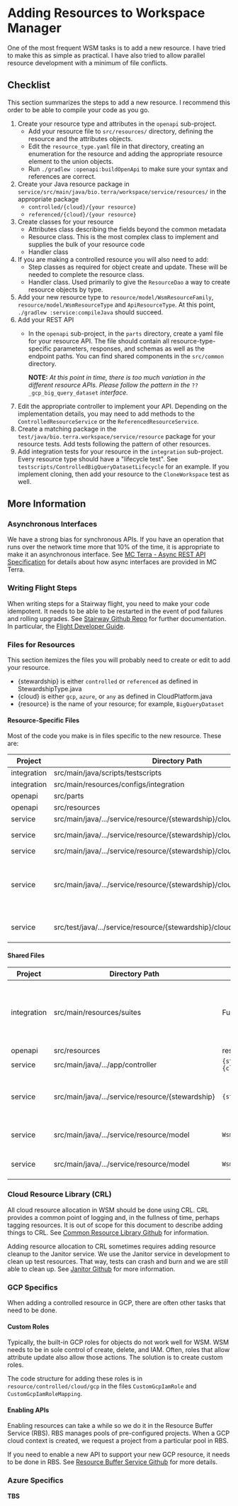 # Adding Resources to Workspace Manager

One of the most frequent WSM tasks is to add a new resource. I have tried to make this as
simple as practical. I have also tried to allow parallel resource development with a
minimum of file conflicts.

## Checklist

This section summarizes the steps to add a new resource. I recommend this order to be able
to compile your code as you go.

1. Create your resource type and attributes in the `openapi` sub-project.
   - Add your resource file to `src/resources/` directory, defining the resource and the
     attributes objects.
   - Edit the `resource_type.yaml` file in that directory, creating an enumeration for the
     resource and adding the appropriate resource element to the union objects.
   - Run `./gradlew :openapi:buildOpenApi` to make sure your syntax and references are correct.
2. Create your Java resource package in `service/src/main/java/bio.terra/workspace/service/resources/`
      in the appropriate package
    - `controlled/{cloud}/{your resource}`
    - `referenced/{cloud}/{your resource}`
3. Create classes for your resource
   - Attributes class describing the fields beyond the common metadata
   - Resource class. This is the most complex class to implement and supplies the bulk of
     your resource code
   - Handler class
4. If you are making a controlled resource you will also need to add:
   - Step classes as required for object create and update. These will be needed to
     complete the resource class.
   - Handler class. Used primarily to give the `ResourceDao` a way to create resource
     objects by type.
5. Add your new resource type to `resource/model/WsmResourceFamily`,
   `resource/model/WsmResourceType` and `ApiResourceType`. At this point,
   `./gradlew :service:compileJava` should succeed.
6. Add your REST API
   - In the `openapi` sub-project, in the `parts` directory, create a yaml file for your
     resource API. The file should contain all resource-type-specific parameters,
     responses, and schemas as well as the endpoint paths. You can find shared components
     in the `src/common` directory.

       **NOTE:** *At this point in time, there is too much variation in the different
       resource APIs. Please follow the pattern in the* `??_gcp_big_query_dataset`
       *interface.*
7. Edit the appropriate controller to implement your API. Depending on the implementation
   details, you may need to add methods to the `ControlledResourceService` or the
   `ReferencedResourceService`.
8. Create a matching package in the `test/java/bio.terra.workspace/service/resource` package
   for your resource tests. Add tests following the pattern of other resources.
9. Add integration tests for your resource in the `integration` sub-project. Every
   resource type should have a "lifecycle test". See
   `testscripts/ControlledBigQueryDatasetLifecycle` for an example. If you implement
   cloning, then add your resource to the `CloneWorkspace` test as well.

## More Information

### Asynchronous Interfaces

We have a strong bias for synchronous APIs. If you have an operation that runs over the
network time more that 10% of the time, it is appropriate to make it an asynchronous
interface. See
[MC Terra - Async REST API Specification](https://docs.google.com/document/d/1PTd4xvmV9xnEkWaIgFc6d3VUyJwwymQTFdhpKrdsUKw/edit#heading=h.ol9mx3vfhjjj)
for details about how async interfaces are provided in MC Terra.

### Writing Flight Steps

When writing steps for a Stairway flight, you need to make your code idempotent. It needs
to be able to be restarted in the event of pod failures and rolling upgrades. See 
[Stairway Github Repo](https://github.com/DataBiosphere/stairway) for further documentation.
In particular, the [Flight Developer Guide](https://github.com/DataBiosphere/stairway/blob/develop/FLIGHT_DEVELOPER_GUIDE.md).

### Files for Resources

This section itemizes the files you will probably need to create or edit to add your resource.

* {stewardship} is either `controlled` or `referenced` as defined in StewardshipType.java
* {cloud} is either `gcp`, `azure`, or `any` as defined in CloudPlatform.java
* {resource} is the name of your resource; for example, `BigQueryDataset`

#### Resource-Specific Files

Most of the code you make is in files specific to the new resource. These are:

| Project | Directory Path | File | Notes |
| ------- | -------------- | ---- | ----- |
| integration | src/main/java/scripts/testscripts | `{resource}Lifecycle.java` |  |
| integration | src/main/resources/configs/integration | `{resource}Lifecycle.json` |  |
| openapi | src/parts | `{stewardship}_{cloud}_{resource}.yaml` | |
| openapi | src/resources | `{cloud}_{resource}.yaml` |  |
| service | src/main/java/.../service/resource/{stewardship}/cloud/{cloud}/{resource} | `{resource}Attributes.java` | |
| service | src/main/java/.../service/resource/{stewardship}/cloud/{cloud}/{resource} | `{resource}Handler.java` | controlled only |
| service | src/main/java/.../service/resource/{stewardship}/cloud/{cloud}/{resource} | `{resource}Resource.java` |
| service | src/main/java/.../service/resource/{stewardship}/cloud/{cloud}/{resource} | `*Steps.java` | Create and update step files; controlled only |
| service | src/test/java/.../service/resource/{stewardship}/cloud/{cloud}/{resource} | `*Test.java` | Unit and connected tests |

#### Shared Files

| Project | Directory Path | File | Notes |
| ------- | -------------- | ---- | ----- |
| integration | src/main/resources/suites | FullIntegration.json | If your test should run as part of the automated integration tests |
| openapi | src/resources | resource_type.yaml | |
| service | src/main/java/.../app/controller | `{stewardship}{cloud}Controller.java` | |
| service | src/main/java/.../service/resource/{stewardship} | `{stewardship}ResourceService.java` | If the common paths are not sufficient |
| service | src/main/java/.../service/resource/model | `WsmResource.java` | `enum` of all specific resources |
| service | src/main/java/.../service/resource/model | `WsmResourceFamily.java` | `enum` of kinds of resources |

### Cloud Resource Library (CRL)

All cloud resource allocation in WSM should be done using CRL. CRL provides a common point
of logging and, in the fullness of time, perhaps tagging resources. It is out of scope for
this document to describe adding things to CRL. See
[Common Resource Library Github](https://github.com/DataBiosphere/terra-cloud-resource-lib)
for information.

Adding resource allocation to CRL sometimes requires adding resource cleanup to the Janitor
service. We use the Janitor service in development to clean up test resources. That way,
tests can crash and burn and we are still able to clean up. See
[Janitor Github](https://github.com/DataBiosphere/terra-resource-janitor) for more information.

### GCP Specifics

When adding a controlled resource in GCP, there are often other tasks that need to be
done.

#### Custom Roles

Typically, the built-in GCP roles for objects do not work well for WSM. WSM needs to be in
sole control of create, delete, and IAM. Often, roles that allow attribute update also
allow those actions. The solution is to create custom roles.

The code structure for adding these roles is in `resource/controlled/cloud/gcp` in the
files `CustomGcpIamRole` and `CustomGcpIamRoleMapping`.

#### Enabling APIs

Enabling resources can take a while so we do it in the Resource Buffer Service (RBS). RBS
manages pools of pre-configured projects. When a GCP cloud context is created, we request
a project from a particular pool in RBS.

If you need to enable a new API to support your new GCP resource, it needs to be done in
RBS. See
[Resource Buffer Service Github](https://github.com/DataBiosphere/terra-resource-buffer)
for more details.

### Azure Specifics

**TBS**
